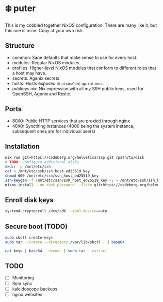# :snowflake: puter

This is my cobbled together NixOS configuration. There are many like it, but this one is mine. Copy at your own risk.

## Structure

- common: Sane defaults that make sense to use for every host.
- modules: Regular NixOS modules.
- profiles: Higher-level NixOS modules that conform to different roles that a host may have.
- secrets: Agenix secrets.
- hosts: Hosts exposed in `nixosConfigurations`.
- pubkeys.nix: Nix expression with all my SSH public keys, used for OpenSSH, Agenix and Restic.

## Ports

- 80X0: Public HTTP services that are proxied through nginx
- 40X0: Syncthing instances (4000 being the system instance, subsequent ones are for individual users)

## Installation

```bash
nix run git+https://codeberg.org/helvetica/zap.git /path/to/disk
# TODO: Configure additional disks
mkdir -p /mnt/etc/ssh
cat > /mnt/etc/ssh/ssh_host_ed25519_key
chmod 600 /mnt/etc/ssh/ssh_host_ed25519_key
ssh-keygen -f /mnt/etc/ssh/ssh_host_ed25519_key -y > /mnt/etc/ssh/ssh_host_ed25519_key.pub
nixos-install --no-root-password --flake git+https://codeberg.org/helvetica/puter.git#hostname
```

## Enroll disk keys

```bash
systemd-cryptenroll /dev/sdX --tpm2-device=auto
```

## Secure boot (TODO)

```bash
sudo sbctl create-keys
sudo tar --create --directory /var/lib/sbctl . | base64
```

```bash
cat keys | base64 --decode | sudo tar --extract
```

## TODO

- [ ] Monitoring
- [ ] Rom sync
- [ ] kaleidoscope backups
- [ ] nginx websites
